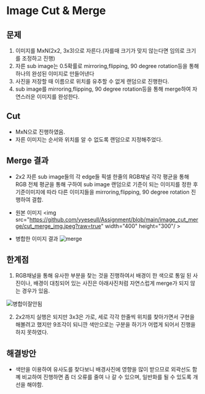 # Image Cut & Merge

## 문제
1. 이미지를 MxN(2x2, 3x3)으로 자른다.(자를때 크기가 맞지 않는다면 임의로 크기를 조정하고 진행)
2. 자른 sub image는 0.5확률로 mirroring,flipping, 90 degree rotation등을 통해 하나의 완성된 이미지로 만들어낸다
3. 사진을 저장할 때 이름으로 위치를 유추할 수 없게 랜덤으로 진행한다.
4. sub image를 mirroring,flipping, 90 degree rotation등을 통해 merge하여 자연스러운 이미지를 완성한다. 

## Cut 
- MxN으로 진행하였음. 
- 자른 이미지는 순서와 위치를 알 수 없도록 랜덤으로 지정해주었다. 

## Merge 결과 
- 2x2 자른 sub image들의 각 edge들 픽셀 한줄의 RGB채널 각각 평균을 통해 RGB 전체  평균을 통해 구하여 sub image 랜덤으로 기준이 되는 이미지를 정한 후 기준이미지에 따라 다른 이미지들을 mirroring,flipping, 90 degree rotation 진행하여 결합.
  

- 원본 이미지
<img src="https://github.com/yyeseull/Assignment/blob/main/image_cut_merge/cut_merge_img.jpeg?raw=true" width="400" height="300"/ >
  
- 병합한 이미지 결과 
![merge](https://github.com/yyeseull/Assignment/assets/102211628/c4cc802f-c662-49c4-8be7-8fac12831b44)

## 한계점 
1. RGB채널을 통해 유사한 부분을 찾는 것을 진행하여서 배경이 한 색으로 통일 된 사진이나, 배경이 대칭되어 있는 사진은 아래사진처럼 자연스럽게 merge가 되지 않는 경우가 있음.

![병합이잘안됨](https://github.com/yyeseull/Assignment/assets/102211628/12c64ece-28dd-42d5-b9ae-0d928b20c824)

2. 2x2까지 실행은 되지만 3x3은 가로, 세로 각각 한줄씩 위치를 찾아가면서 구현을 해볼려고 했지만 9조각이 되니깐 색만으로는 구분을 하기가 어렵게 되어서 진행을 하지 못하였다. 

## 해결방안
- 색만을 이용하여 유사도를 찾다보니 배경사진에 영향을 많이 받으므로 외곽선도 함꼐 비교하여 진행하면 좀 더 오류를 줄여 나 갈 수 있으며, 일반화를 될 수 있도록 개선을 해야함.
